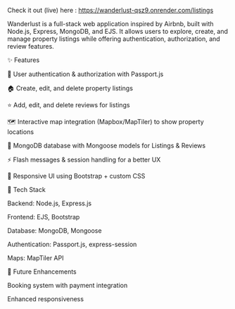 Check it out (live) here : https://wanderlust-qsz9.onrender.com/listings

Wanderlust is a full-stack web application inspired by Airbnb, built with Node.js, Express, MongoDB, and EJS. It allows users to explore, create, and manage property listings while offering authentication, authorization, and review features.

✨ Features

🔐 User authentication & authorization with Passport.js

🏠 Create, edit, and delete property listings

⭐ Add, edit, and delete reviews for listings

🗺️ Interactive map integration (Mapbox/MapTiler) to show property locations

💾 MongoDB database with Mongoose models for Listings & Reviews

⚡ Flash messages & session handling for a better UX

🎨 Responsive UI using Bootstrap + custom CSS

📂 Tech Stack

Backend: Node.js, Express.js

Frontend: EJS, Bootstrap

Database: MongoDB, Mongoose

Authentication: Passport.js, express-session

Maps: MapTiler API

🚀 Future Enhancements

Booking system with payment integration

Enhanced responsiveness
